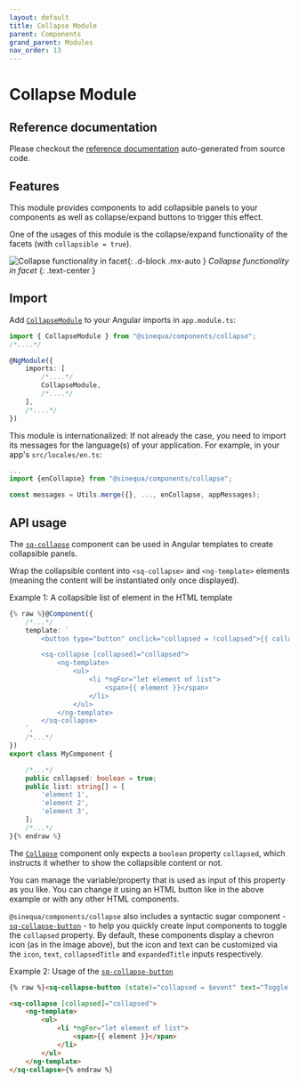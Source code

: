 ```yaml
---
layout: default
title: Collapse Module
parent: Components
grand_parent: Modules
nav_order: 13
---
```


# Collapse Module

## Reference documentation

Please checkout the [reference documentation]({{site.baseurl}}components/modules/CollapseModule.html) auto-generated from source code.

## Features

This module provides components to add collapsible panels to your components as well as collapse/expand buttons to trigger this effect.

One of the usages of this module is the collapse/expand functionality of the facets (with `collapsible = true`).

![Collapse functionality in facet]({{site.baseurl}}assets/modules/collapse/collapse-facet-example.png){: .d-block .mx-auto }
*Collapse functionality in facet*
{: .text-center }

## Import

Add [`CollapseModule`]({{site.baseurl}}components/modules/CollapseModule.html) to your Angular imports in `app.module.ts`:

```ts
import { CollapseModule } from "@sinequa/components/collapse";
/*....*/

@NgModule({
    imports: [
        /*....*/
        CollapseModule,
        /*....*/
    ],
    /*....*/
})
```

This module is internationalized: If not already the case, you need to import its messages for the language(s) of your application. For example, in your app's `src/locales/en.ts`:

```ts
...
import {enCollapse} from "@sinequa/components/collapse";

const messages = Utils.merge({}, ..., enCollapse, appMessages);
```

## API usage

The [`sq-collapse`]({{site.baseurl}}components/components/Collapse.html) component can be used in Angular templates to create collapsible panels.

Wrap the collapsible content into `<sq-collapse>` and `<ng-template>` elements (meaning the content will be instantiated only once displayed).

Example 1: A collapsible list of element in the HTML template

```ts
{% raw %}@Component({
    /*...*/
    template: `
        <button type="button" onclick="collapsed = !collapsed">{{ collapsed ? 'Expand' : 'Collapse' }}</button>

        <sq-collapse [collapsed]="collapsed">
            <ng-template>
                <ul>
                    <li *ngFor="let element of list">
                        <span>{{ element }}</span>
                    </li>
                </ul>
            </ng-template>
        </sq-collapse>
    `,
    /*...*/
})
export class MyComponent {

    /*...*/
    public collapsed: boolean = true;
    public list: string[] = [
        'element 1',
        'element 2',
        'element 3',
    ];
    /*...*/
}{% endraw %}
```

The [`Collapse`]({{site.baseurl}}components/components/Collapse.html) component only expects a `boolean` property `collapsed`, which instructs it whether to show the collapsible content or not.

You can manage the variable/property that is used as input of this property as you like.
You can change it using an HTML button like in the above example or with any other HTML components.

`@sinequa/components/collapse` also includes a syntactic sugar component - [`sq-collapse-button`]({{site.baseurl}}components/components/CollapseButton.html) - to help you quickly create input components to toggle the `collapsed` property. By default, these components display a chevron icon (as in the image above), but the icon and text can be customized via the `icon`, `text`, `collapsedTitle` and `expandedTitle` inputs respectively.

Example 2: Usage of the [`sq-collapse-button`]({{site.baseurl}}components/components/CollapseButton.html)

```html
{% raw %}<sq-collapse-button (state)="collapsed = $event" text="Toggle view"></sq-collapse-button>

<sq-collapse [collapsed]="collapsed">
    <ng-template>
        <ul>
            <li *ngFor="let element of list">
                <span>{{ element }}</span>
            </li>
        </ul>
    </ng-template>
</sq-collapse>{% endraw %}
```
